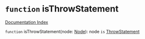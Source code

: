 # `function` isThrowStatement

[Documentation Index](../README.md)

`function` isThrowStatement(node: [Node](../private.interface.Node/README.md)): node `is` [ThrowStatement](../private.interface.ThrowStatement/README.md)